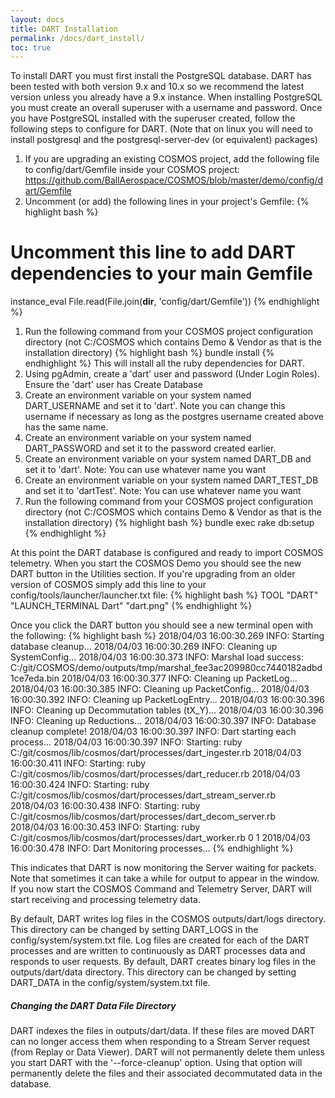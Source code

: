 ```yaml
---
layout: docs
title: DART Installation
permalink: /docs/dart_install/
toc: true
---
```

To install DART you must first install the PostgreSQL database. DART has been tested with both version 9.x and 10.x so we recommend the latest version unless you already have a 9.x instance. When installing PostgreSQL you must create an overall superuser with a username and password. Once you have PostgreSQL installed with the superuser created, follow the following steps to configure for DART. (Note that on linux you will need to install postgresql and the postgresql-server-dev (or equivalent) packages)

1. If you are upgrading an existing COSMOS project, add the following file to config/dart/Gemfile inside your COSMOS project: https://github.com/BallAerospace/COSMOS/blob/master/demo/config/dart/Gemfile
1. Uncomment (or add) the following lines in your project's Gemfile:
{% highlight bash %}
# Uncomment this line to add DART dependencies to your main Gemfile
instance_eval File.read(File.join(__dir__, 'config/dart/Gemfile'))
{% endhighlight %}
1. Run the following command from your COSMOS project configuration directory (not C:/COSMOS which contains Demo & Vendor as that is the installation directory)
{% highlight bash %}
bundle install
{% endhighlight %}
This will install all the ruby dependencies for DART.
1. Using pgAdmin, create a 'dart' user and password (Under Login Roles). Ensure the 'dart' user has Create Database
1. Create an environment variable on your system named DART_USERNAME and set it to 'dart'. Note you can change this username if necessary as long as the postgres username created above has the same name.
1. Create an environment variable on your system named DART_PASSWORD and set it to the password created earlier.
1. Create an environment variable on your system named DART_DB and set it to 'dart'. Note: You can use whatever name you want
1. Create an environment variable on your system named DART_TEST_DB and set it to 'dartTest'. Note: You can use whatever name you want
1. Run the following command from your COSMOS project configuration directory (not C:/COSMOS which contains Demo & Vendor as that is the installation directory)
{% highlight bash %}
bundle exec rake db:setup
{% endhighlight %}

At this point the DART database is configured and ready to import COSMOS telemetry. When you start the COSMOS Demo you should see the new DART button in the Utilities section. If you're upgrading from an older version of COSMOS simply add this line to your config/tools/launcher/launcher.txt file:
{% highlight bash %}
TOOL "DART" "LAUNCH_TERMINAL Dart" "dart.png"
{% endhighlight %}

Once you click the DART button you should see a new terminal open with the following:
{% highlight bash %}
2018/04/03 16:00:30.269  INFO: Starting database cleanup...
2018/04/03 16:00:30.269  INFO: Cleaning up SystemConfig...
2018/04/03 16:00:30.373  INFO: Marshal load success: C:/git/COSMOS/demo/outputs/tmp/marshal_fee3ac209980cc7440182adbd1ce7eda.bin
2018/04/03 16:00:30.377  INFO: Cleaning up PacketLog...
2018/04/03 16:00:30.385  INFO: Cleaning up PacketConfig...
2018/04/03 16:00:30.392  INFO: Cleaning up PacketLogEntry...
2018/04/03 16:00:30.396  INFO: Cleaning up Decommutation tables (tX_Y)...
2018/04/03 16:00:30.396  INFO: Cleaning up Reductions...
2018/04/03 16:00:30.397  INFO: Database cleanup complete!
2018/04/03 16:00:30.397  INFO: Dart starting each process...
2018/04/03 16:00:30.397  INFO: Starting: ruby C:/git/cosmos/lib/cosmos/dart/processes/dart_ingester.rb
2018/04/03 16:00:30.411  INFO: Starting: ruby C:/git/cosmos/lib/cosmos/dart/processes/dart_reducer.rb
2018/04/03 16:00:30.424  INFO: Starting: ruby C:/git/cosmos/lib/cosmos/dart/processes/dart_stream_server.rb
2018/04/03 16:00:30.438  INFO: Starting: ruby C:/git/cosmos/lib/cosmos/dart/processes/dart_decom_server.rb
2018/04/03 16:00:30.453  INFO: Starting: ruby C:/git/cosmos/lib/cosmos/dart/processes/dart_worker.rb 0 1
2018/04/03 16:00:30.478  INFO: Dart Monitoring processes...
{% endhighlight %}

This indicates that DART is now monitoring the Server waiting for packets. Note that sometimes it can take a while for output to appear in the window. If you now start the COSMOS Command and Telemetry Server, DART will start receiving and processing telemetry data.

By default, DART writes log files in the COSMOS outputs/dart/logs directory. This directory can be changed by setting DART_LOGS in the config/system/system.txt file. Log files are created for each of the DART processes and are written to continuously as DART processes data and responds to user requests. By default, DART creates binary log files in the outputs/dart/data directory. This directory can be changed by setting DART_DATA in the config/system/system.txt file.

<div class="note warning">
  <h5>Changing the DART Data File Directory</h5>
  <p>DART indexes the files in outputs/dart/data. If these files are moved DART can no longer access them when responding to a Stream Server request (from Replay or Data Viewer). DART will not permanently delete them unless you start DART with the '--force-cleanup' option. Using that option will permanently delete the files and their associated decommutated data in the database.</p>
</div>
